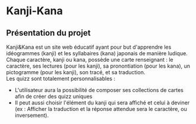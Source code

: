 # Kanji-Kana
## Présentation du projet <br>
Kanji&Kana est un site web éducatif ayant pour but d'apprendre les idéogrammes (kanji) et les syllabaires (kana) japonais de manière ludique. <br>
Chaque caractère, kanji ou kana, possède une carte renseignant : le caractère, ses lectures (pour les kanji), sa pronontiation (pour les kana), un pictogramme (pour les kanji), son tracé, et sa traduction. <br>
Les quizz sont totalement personnalisables : <br>
* L'utilisateur aura la possibilité de composer ses collections de cartes afin de créer des quizz uniques 
* Il peut aussi choisir l'élément du kanji qui sera affiché et celui à deviner (ex : Afficher la traduction et la réponse attendue sera le caractère, ou inversement).
